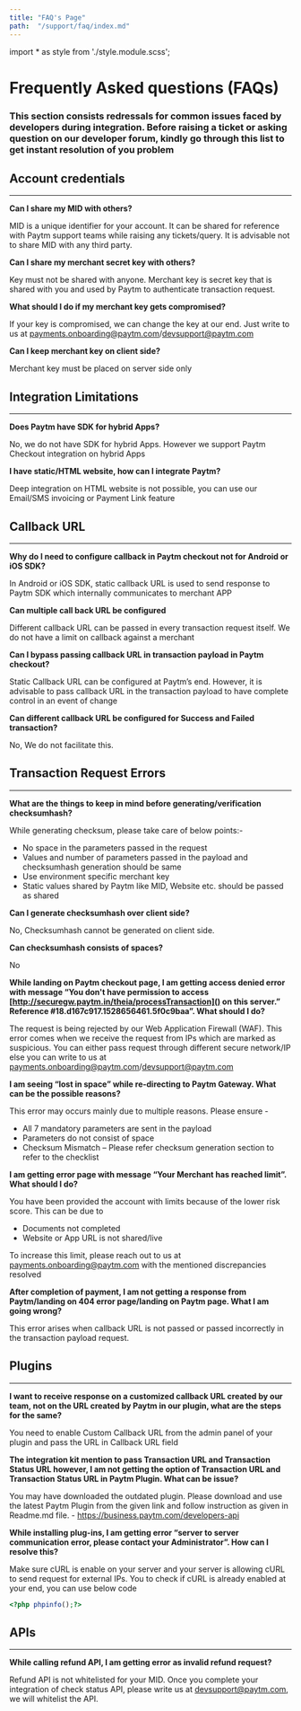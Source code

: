 ```yaml
---
title: "FAQ's Page"
path:  "/support/faq/index.md"
---
```



import * as style from './style.module.scss';


# Frequently Asked questions (FAQs)

### This section consists redressals for common issues faced by developers during integration. Before raising a ticket or asking question on our developer forum, kindly go through this list to get instant resolution of you problem 


<div className={`${style.space10}`}></div>


## Account credentials
---
**Can I share my MID with others?** 
 
MID is a unique identifier for your account. It can be shared for reference with Paytm support teams while raising any tickets/query. It is advisable not to share MID with any third party.

**Can I share my merchant secret key with others?**
 
Key must not be shared with anyone. Merchant key is secret key that is shared with you and used by Paytm to authenticate transaction request.
 
**What should I do if my merchant key gets compromised?**
 
If your key is compromised, we can change the key at our end. Just write to us at payments.onboarding@paytm.com/devsupport@paytm.com
 
**Can I keep merchant key on client side?**
 
Merchant key must be placed on server side only
 
<div className={`${style.space10}`}></div>


## Integration Limitations
---

**Does Paytm have SDK for hybrid Apps?**

No, we do not have SDK for hybrid Apps. However we support Paytm Checkout integration on hybrid Apps
 
**I have static/HTML website, how can I integrate Paytm?**

Deep integration on HTML website is not possible, you can use our Email/SMS invoicing or Payment Link feature

<div className={`${style.space10}`}></div>


## Callback URL
---

**Why do I need to configure callback in Paytm checkout not for Android or iOS SDK?**
 
In Android or iOS SDK, static callback URL is used to send response to Paytm SDK which internally communicates to merchant APP
 
**Can multiple call back URL be configured**
 
Different callback URL can be passed in every transaction request itself. We do not have a limit on callback against a merchant
 
**Can I bypass passing callback URL in transaction payload in Paytm checkout?**
 
Static Callback URL can be configured at Paytm’s end. However, it is advisable to pass callback URL in the transaction payload to have complete control in an event of change
 
**Can different callback URL be configured for Success and Failed transaction?**

No, We do not facilitate this.
 
<div className={`${style.space10}`}></div>



## Transaction Request Errors
---

**What are the things to keep in mind before generating/verification checksumhash?**

While generating checksum, please take care of below points:-
 
* No space in the parameters passed in the request
* Values and number of parameters passed in the payload and checksumhash generation should be same
* Use environment specific merchant key 
* Static values shared by Paytm like MID, Website etc. should be passed as shared
 
**Can I generate checksumhash over client side?**

No, Checksumhash cannot be generated on client side.
 
**Can checksumhash consists of spaces?**

No

**While landing on Paytm checkout page, I am getting access denied error with message “You don't have permission to access [http://securegw.paytm.in/theia/processTransaction]() on this server.” Reference #18.d167c917.1528656461.5f0c9baa”. What should I do?**

The request is being rejected by our Web Application Firewall (WAF). This error comes when we receive the request from IPs which are marked as suspicious. You can either pass request through different secure network/IP else you can write to us at payments.onboarding@paytm.com/devsupport@paytm.com
 
**I am seeing “lost in space” while re-directing to Paytm Gateway. What can be the possible reasons?**

This error may occurs mainly due to multiple reasons. Please ensure - 
* All 7 mandatory parameters are sent in the payload
* Parameters do not consist of space
* Checksum Mismatch – Please refer checksum generation section to refer to the checklist
 
**I am getting error page with message “Your Merchant has reached limit”. What should I do?**

You have been provided the account with limits because of the lower risk score. This can be due to 
* Documents not completed
* Website or App URL is not shared/live
 
To increase this limit, please reach out to us at payments.onboarding@paytm.com with the mentioned discrepancies resolved

**After completion of payment, I am not getting a response from Paytm/landing on 404 error page/landing on Paytm page. What I am going wrong?**

This error arises when callback URL is not passed or passed incorrectly in the transaction payload request.
 
<div className={`${style.space10}`}></div>



## Plugins
---

 **I want to receive response on a customized callback URL created by our team, not on the URL created by Paytm in our plugin, what are the steps for the same?**
 
You need to enable Custom Callback URL from the admin panel of your plugin and pass the URL in Callback URL field
 
**The integration kit mention to pass Transaction URL and Transaction Status URL however, I am not getting the option of Transaction URL and Transaction Status URL in Paytm Plugin. What can be issue?**
 
You may have downloaded the outdated plugin. Please download and use the latest Paytm Plugin from the given link and follow instruction as given in Readme.md file. - https://business.paytm.com/developers-api
 
 **While installing plug-ins, I am getting error “server to server communication error, please contact your Administrator”.  How can I resolve this?**
 
Make sure cURL is enable on your server and your server is allowing cURL to send request for external IPs. You to check if cURL is already enabled at your end, you can use below code

```php
<?php phpinfo();?>
```

<div className={`${style.space10}`}></div>



## APIs
---
**While calling refund API, I am getting error as invalid refund request?**
 
Refund API is not whitelisted for your MID. Once you complete your integration of check status API, please write us at devsupport@paytm.com, we will whitelist the API.